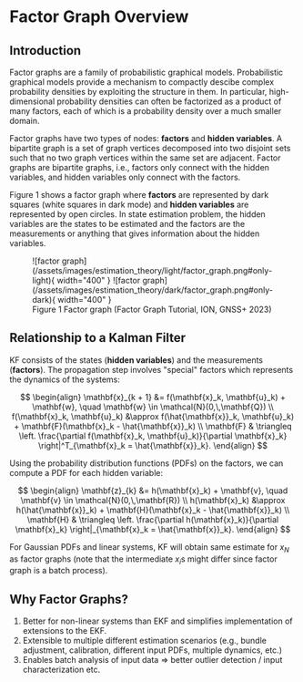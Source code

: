 # Factor Graph Overview

## Introduction

Factor graphs are a family of probabilistic graphical models. Probabilistic graphical models provide a mechanism to compactly descibe complex probability densities by exploiting the structure in them. In particular, high-dimensional probability densities can often be factorized as a product of many factors, each of which is a probability density over a much smaller domain.

Factor graphs have two types of nodes: **factors** and **hidden variables**. A bipartite graph is a set of graph vertices decomposed into two disjoint sets such that no two graph vertices within the same set are adjacent. Factor graphs are bipartite graphs, i.e., factors only connect with the hidden variables, and hidden variables only connect with the factors.

Figure 1 shows a factor graph where **factors** are represented by dark squares (white squares in dark mode) and **hidden variables** are represented by open circles. In state estimation problem, the hidden variables are the states to be estimated and the factors are the measurements or anything that gives information about the hidden variables.

<figure markdown>
  ![factor graph](/assets/images/estimation_theory/light/factor_graph.png#only-light){ width="400" }
  ![factor graph](/assets/images/estimation_theory/dark/factor_graph.png#only-dark){ width="400" }
  <figcaption>Figure 1 Factor graph (Factor Graph Tutorial, ION, GNSS+ 2023)</figcaption>
</figure>

## Relationship to a Kalman Filter

KF consists of the states (**hidden variables**) and the measurements (**factors**). The propagation step involves "special" factors which represents the dynamics of the systems:

$$
\begin{align}
\mathbf{x}_{k + 1} &= f(\mathbf{x}_k, \mathbf{u}_k) + \mathbf{w}, \quad \mathbf{w} \in \mathcal{N}(0,\,\mathbf{Q}) \\
f(\mathbf{x}_k, \mathbf{u}_k) &\approx f(\hat{\mathbf{x}}_k, \mathbf{u}_k) + \mathbf{F}(\mathbf{x}_k - \hat{\mathbf{x}}_k) \\ 
\mathbf{F} & \triangleq \left. \frac{\partial f(\mathbf{x}_k, \mathbf{u}_k)}{\partial \mathbf{x}_k} \right|^T_{\mathbf{x}_k = \hat{\mathbf{x}}_k}.
\end{align}
$$

Using the probability distribution functions (PDFs) on the factors, we can compute a PDF for each hidden variable:

$$
\begin{align}
\mathbf{z}_{k} &= h(\mathbf{x}_k) + \mathbf{v}, \quad \mathbf{v} \in \mathcal{N}(0,\,\mathbf{R}) \\
h(\mathbf{x}_k) &\approx h(\hat{\mathbf{x}}_k) + \mathbf{H}(\mathbf{x}_k - \hat{\mathbf{x}}_k) \\
\mathbf{H} & \triangleq \left. \frac{\partial h(\mathbf{x}_k)}{\partial \mathbf{x}_k} \right|_{\mathbf{x}_k = \hat{\mathbf{x}}_k}.
\end{align}
$$

For Gaussian PDFs and linear systems, KF will obtain same estimate for $x_N$ as factor graphs (note that the intermediate $x_i$s might differ since factor graph is a batch process).

## Why Factor Graphs?

1. Better for non-linear systems than EKF and simplifies implementation of extensions to the EKF.
2. Extensible to multiple different estimation scenarios (e.g., bundle adjustment, calibration, different input PDFs, multiple dynamics, etc.)
3. Enables batch analysis of input data $\Rightarrow$ better outlier detection / input characterization etc.
